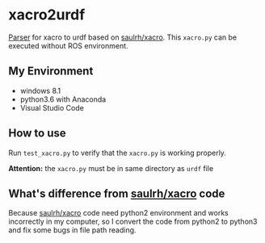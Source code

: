 xacro2urdf
=====

[Parser]() for xacro to urdf based on [saulrh/xacro](https://github.com/saulrh/xacro). This `xacro.py` can be executed without ROS environment.

## My Environment
+ windows 8.1 
+ python3.6 with Anaconda
+ Visual Studio Code

## How to use
Run `test_xacro.py` to verify that the `xacro.py` is working properly.

**Attention:** the `xacro.py` must be in same directory as `urdf` file

## What's difference from [saulrh/xacro](https://github.com/saulrh/xacro) code

Because [saulrh/xacro](https://github.com/saulrh/xacro) code need python2 environment and works incorrectly in my computer, so I convert the code from python2 to python3 and fix some bugs in file path reading.
